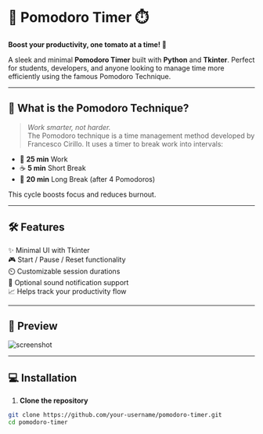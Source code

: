 # 🌟 Pomodoro Timer ⏱️  
**Boost your productivity, one tomato at a time! 🍅**

A sleek and minimal **Pomodoro Timer** built with **Python** and **Tkinter**. Perfect for students, developers, and anyone looking to manage time more efficiently using the famous Pomodoro Technique.

---

## 🎯 What is the Pomodoro Technique?

> _Work smarter, not harder._  
The Pomodoro technique is a time management method developed by Francesco Cirillo. It uses a timer to break work into intervals:

- 🍅 **25 min** Work
- ☕ **5 min** Short Break
- 🌴 **20 min** Long Break (after 4 Pomodoros)

This cycle boosts focus and reduces burnout.

---

## 🛠️ Features

✨ Minimal UI with Tkinter  
🎮 Start / Pause / Reset functionality  
⏲️ Customizable session durations  
🔔 Optional sound notification support  
📈 Helps track your productivity flow

---

## 📸 Preview

<!-- You can add screenshots or gifs here -->
![screenshot](assets/screenshot.png)

---

## 💻 Installation

1. **Clone the repository**

```bash
git clone https://github.com/your-username/pomodoro-timer.git
cd pomodoro-timer
